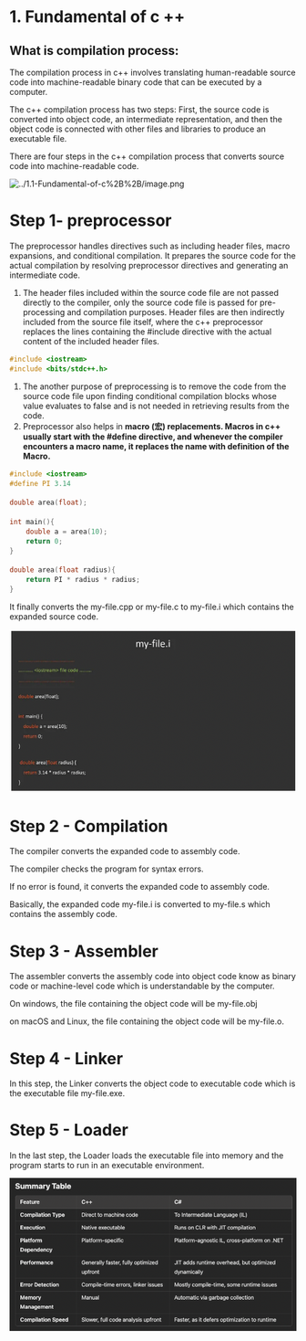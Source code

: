 # 1. Fundamental of c ++

## What is compilation process:

The compilation process in c++ involves translating human-readable source code into machine-readable binary code that can be executed by a computer. 

The c++ compilation process has two steps: First, the source code is converted into object code, an intermediate representation, and then the object code is connected with other files and libraries to produce an executable file.

There are four steps in the c++ compilation process that converts source code into machine-readable code.

 

![../1.1-Fundamental-of-c%2B%2B/image.png](https://github.com/quincey001/c-Primer-5th-Editor-notes/blob/main/1.1-Fundamental-of-c%2B%2B/image.png)

# Step 1- preprocessor

The preprocessor handles directives such as including header files, macro expansions, and conditional compilation. It prepares the source code for the actual compilation by resolving preprocessor directives and generating an intermediate code.

1. The header files included within the source code file are not passed directly to the compiler, only the source code file is passed for pre-processing and compilation purposes. Header files are then indirectly included from the source file itself, where the c++ preprocessor replaces the lines containing the #include directive with the actual content of the included header files.

```cpp
#include <iostream>
#include <bits/stdc++.h>
```

1. The another purpose of preprocessing is to remove the code from the source code file upon finding conditional compilation blocks whose value evaluates to false and is not needed in retrieving results from the code.
2. Preprocessor also helps in **macro (宏) replacements. Macros in c++ usually start with the #define directive, and whenever the compiler encounters a macro name, it replaces the name with definition of the Macro.**

```cpp
#include <iostream>
#define PI 3.14

double area(float);

int main(){
	double a = area(10);
	return 0;
}

double area(float radius){
	return PI * radius * radius;
}
```

It finally converts the my-file.cpp or my-file.c to my-file.i which contains the expanded source code.

![Image 1](1.1-Fundamental%20of%20C%20++/image%201.png)

# Step 2 - Compilation

The compiler converts the expanded code to assembly code. 

The compiler checks the program for syntax errors. 

If no error is found, it converts the expanded code to assembly code.

Basically, the expanded code my-file.i is converted to my-file.s which contains the assembly code.

# Step 3 - Assembler

The assembler converts the assembly code into object code know as binary code or machine-level code which is understandable by the computer. 

On windows, the file containing the object code will be my-file.obj

on macOS and Linux, the file containing the object code will be my-file.o.

# Step 4 - Linker

In this step, the Linker converts the object code to executable code which is the executable file my-file.exe.

# Step 5 - Loader

In the last step, the Loader loads the executable file into memory and the program starts to run in an executable environment.

![Image 1](1.1-Fundamental%20of%20C%20++/image%202.png)
